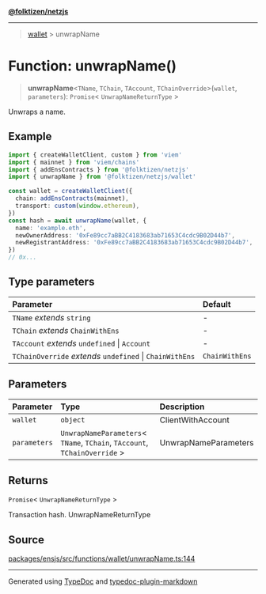 [**@folktizen/netzjs**](../README.md)

---

> [wallet](README.md) > unwrapName

# Function: unwrapName()

> **unwrapName**\<`TName`, `TChain`, `TAccount`, `TChainOverride`\>(`wallet`, `parameters`): `Promise`\< `UnwrapNameReturnType` \>

Unwraps a name.

## Example

```ts
import { createWalletClient, custom } from 'viem'
import { mainnet } from 'viem/chains'
import { addEnsContracts } from '@folktizen/netzjs'
import { unwrapName } from '@folktizen/netzjs/wallet'

const wallet = createWalletClient({
  chain: addEnsContracts(mainnet),
  transport: custom(window.ethereum),
})
const hash = await unwrapName(wallet, {
  name: 'example.eth',
  newOwnerAddress: '0xFe89cc7aBB2C4183683ab71653C4cdc9B02D44b7',
  newRegistrantAddress: '0xFe89cc7aBB2C4183683ab71653C4cdc9B02D44b7',
})
// 0x...
```

## Type parameters

| Parameter                                                | Default        |
| :------------------------------------------------------- | :------------- |
| `TName` _extends_ `string`                               | -              |
| `TChain` _extends_ `ChainWithEns`                        | -              |
| `TAccount` _extends_ `undefined` \| `Account`            | -              |
| `TChainOverride` _extends_ `undefined` \| `ChainWithEns` | `ChainWithEns` |

## Parameters

| Parameter    | Type                                                                        | Description          |
| :----------- | :-------------------------------------------------------------------------- | :------------------- |
| `wallet`     | `object`                                                                    | ClientWithAccount    |
| `parameters` | `UnwrapNameParameters`\< `TName`, `TChain`, `TAccount`, `TChainOverride` \> | UnwrapNameParameters |

## Returns

`Promise`\< `UnwrapNameReturnType` \>

Transaction hash. UnwrapNameReturnType

## Source

[packages/ensjs/src/functions/wallet/unwrapName.ts:144](https://github.com/ensdomains/ensjs-v3/blob/1b90b888/packages/ensjs/src/functions/wallet/unwrapName.ts#L144)

---

Generated using [TypeDoc](https://typedoc.org/) and [typedoc-plugin-markdown](https://www.npmjs.com/package/typedoc-plugin-markdown)
